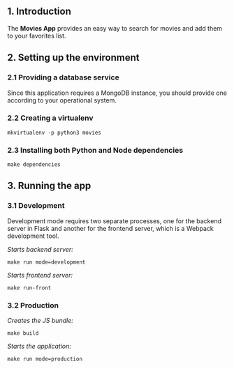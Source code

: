 ## 1. Introduction
The **Movies App** provides an easy way to search for movies and add them to your favorites list.

## 2. Setting up the environment
### 2.1 Providing a database service
Since this application requires a MongoDB instance, you should provide one according to your operational system.
### 2.2 Creating a virtualenv
    mkvirtualenv -p python3 movies
### 2.3 Installing both Python and Node dependencies
    make dependencies

## 3. Running the app
### 3.1 Development
Development mode requires two separate processes, one for the backend server in Flask and
another for the frontend server, which is a Webpack development tool.

*Starts backend server:*

    make run mode=development

*Starts frontend server:*

    make run-front
### 3.2 Production
*Creates the JS bundle:*

    make build

*Starts the application:*

    make run mode=production
